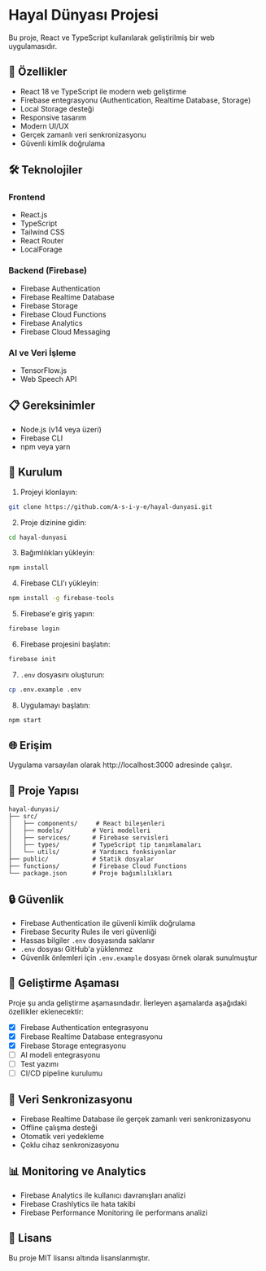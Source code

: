 # Hayal Dünyası Projesi

Bu proje, React ve TypeScript kullanılarak geliştirilmiş bir web uygulamasıdır.

## 🚀 Özellikler

- React 18 ve TypeScript ile modern web geliştirme
- Firebase entegrasyonu (Authentication, Realtime Database, Storage)
- Local Storage desteği
- Responsive tasarım
- Modern UI/UX
- Gerçek zamanlı veri senkronizasyonu
- Güvenli kimlik doğrulama

## 🛠️ Teknolojiler

### Frontend

- React.js
- TypeScript
- Tailwind CSS
- React Router
- LocalForage

### Backend (Firebase)

- Firebase Authentication
- Firebase Realtime Database
- Firebase Storage
- Firebase Cloud Functions
- Firebase Analytics
- Firebase Cloud Messaging

### AI ve Veri İşleme

- TensorFlow.js
- Web Speech API

## 📋 Gereksinimler

- Node.js (v14 veya üzeri)
- Firebase CLI
- npm veya yarn

## 🔧 Kurulum

1. Projeyi klonlayın:

```bash
git clone https://github.com/A-s-i-y-e/hayal-dunyasi.git
```

2. Proje dizinine gidin:

```bash
cd hayal-dunyasi
```

3. Bağımlılıkları yükleyin:

```bash
npm install
```

4. Firebase CLI'ı yükleyin:

```bash
npm install -g firebase-tools
```

5. Firebase'e giriş yapın:

```bash
firebase login
```

6. Firebase projesini başlatın:

```bash
firebase init
```

7. `.env` dosyasını oluşturun:

```bash
cp .env.example .env
```

8. Uygulamayı başlatın:

```bash
npm start
```

## 🌐 Erişim

Uygulama varsayılan olarak http://localhost:3000 adresinde çalışır.

## 📝 Proje Yapısı

```
hayal-dunyasi/
├── src/
│   ├── components/     # React bileşenleri
│   ├── models/        # Veri modelleri
│   ├── services/      # Firebase servisleri
│   ├── types/         # TypeScript tip tanımlamaları
│   └── utils/         # Yardımcı fonksiyonlar
├── public/            # Statik dosyalar
├── functions/         # Firebase Cloud Functions
└── package.json       # Proje bağımlılıkları
```

## 🔒 Güvenlik

- Firebase Authentication ile güvenli kimlik doğrulama
- Firebase Security Rules ile veri güvenliği
- Hassas bilgiler `.env` dosyasında saklanır
- `.env` dosyası GitHub'a yüklenmez
- Güvenlik önlemleri için `.env.example` dosyası örnek olarak sunulmuştur

## 📅 Geliştirme Aşaması

Proje şu anda geliştirme aşamasındadır. İlerleyen aşamalarda aşağıdaki özellikler eklenecektir:

- [x] Firebase Authentication entegrasyonu
- [x] Firebase Realtime Database entegrasyonu
- [x] Firebase Storage entegrasyonu
- [ ] AI modeli entegrasyonu
- [ ] Test yazımı
- [ ] CI/CD pipeline kurulumu

## 🔄 Veri Senkronizasyonu

- Firebase Realtime Database ile gerçek zamanlı veri senkronizasyonu
- Offline çalışma desteği
- Otomatik veri yedekleme
- Çoklu cihaz senkronizasyonu

## 📊 Monitoring ve Analytics

- Firebase Analytics ile kullanıcı davranışları analizi
- Firebase Crashlytics ile hata takibi
- Firebase Performance Monitoring ile performans analizi

## 📄 Lisans

Bu proje MIT lisansı altında lisanslanmıştır.
